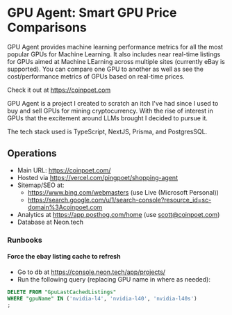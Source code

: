 # GPU Agent: Smart GPU Price Comparisons

GPU Agent provides machine learning performance metrics for all the most popular GPUs for Machine Learning. It also includes near real-time listings for GPUs aimed at Machine LEarning across multiple sites (currently eBay is supported). You can compare one GPU to another as well as see the cost/performance metrics of GPUs based on real-time prices.

Check it out at https://coinpoet.com

GPU Agent is a project I created to scratch an itch I've had since I used to buy and sell GPUs for mining cryptocurrency. With the rise of interest in GPUs that the excitement around LLMs brought I decided to pursue it.

The tech stack used is TypeScript, NextJS, Prisma, and PostgresSQL.

## Operations

- Main URL: https://coinpoet.com/
- Hosted via https://vercel.com/pingpoet/shopping-agent
- Sitemap/SEO at:
  - https://www.bing.com/webmasters (use Live (Microsoft Personal))
  - https://search.google.com/u/1/search-console?resource_id=sc-domain%3Acoinpoet.com
- Analytics at https://app.posthog.com/home (use scott@coinpoet.com)
- Database at Neon.tech

### Runbooks

#### Force the ebay listing cache to refresh

- Go to db at https://console.neon.tech/app/projects/
- Run the following query (replacing GPU name in where as needed):

```sql
DELETE FROM "GpuLastCachedListings"
WHERE "gpuName" IN ('nvidia-l4', 'nvidia-l40', 'nvidia-l40s')
;
```

